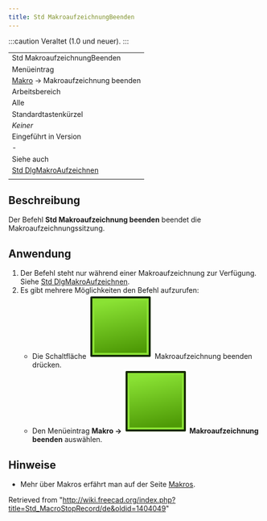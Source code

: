 ```yaml
---
title: Std MakroaufzeichnungBeenden
---
```


:::caution
Veraltet (1.0 und neuer).
:::

|                                                                           |
| ------------------------------------------------------------------------- |
| Std MakroaufzeichnungBeenden                                              |
| Menüeintrag                                                               |
| [Makro](/Macros/de "Macros/de") → Makroaufzeichnung beenden               |
| Arbeitsbereich                                                            |
| Alle                                                                      |
| Standardtastenkürzel                                                      |
| _Keiner_                                                                  |
| Eingeführt in Version                                                     |
| -                                                                         |
| Siehe auch                                                                |
| [Std DlgMakroAufzeichnen](/Std_DlgMacroRecord/de "Std DlgMacroRecord/de") |
|                                                                           |

## Beschreibung

Der Befehl **Std Makroaufzeichnung beenden** beendet die Makroaufzeichnungssitzung.

## Anwendung

1. Der Befehl steht nur während einer Makroaufzeichnung zur Verfügung. Siehe [Std DlgMakroAufzeichnen](/Std_DlgMacroRecord/de "Std DlgMacroRecord/de").
2. Es gibt mehrere Möglichkeiten den Befehl aufzurufen:
   - Die Schaltfläche ![](/src/assets/images/Std_MacroStopRecord.svg) Makroaufzeichnung beenden drücken.
   - Den Menüeintrag **Makro → ![](/src/assets/images/Std_MacroStopRecord.svg) Makroaufzeichnung beenden** auswählen.

## Hinweise

- Mehr über Makros erfährt man auf der Seite [Makros](/Macros/de "Macros/de").

Retrieved from "<http://wiki.freecad.org/index.php?title=Std_MacroStopRecord/de&oldid=1404049>"
